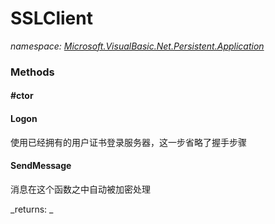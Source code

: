 ﻿
# SSLClient
_namespace: [Microsoft.VisualBasic.Net.Persistent.Application](N-Microsoft.VisualBasic.Net.Persistent.Application.md)_



### Methods

#### #ctor

#### Logon
使用已经拥有的用户证书登录服务器，这一步省略了握手步骤
#### SendMessage
消息在这个函数之中自动被加密处理

_returns: _



